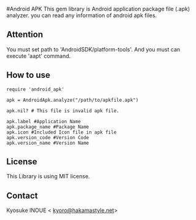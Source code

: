 #Android APK
This gem library is Android application package file (.apk) analyzer.
you can read any information of android apk files.

## Attention
You must set path to 'AndroidSDK/platform-tools'.
And you must can execute 'aapt' command.

## How to use

```
require 'android_apk'

apk = AndroidApk.analyze("/path/to/apkfile.apk")

apk.nil? # This file is invalid apk file.

apk.label #Application Name
apk.package_name #Package Name
apk.icon #Included Icon file in apk file
apk.version_code #Version Code
apk.version_name #Version Name
```

## License
This Library is using MIT license.

## Contact
Kyosuke INOUE < kyoro@hakamastyle.net>
